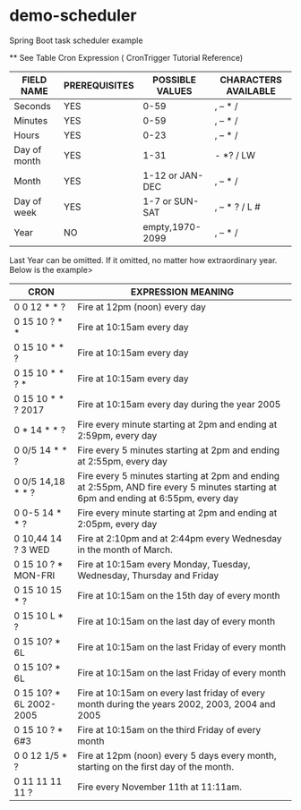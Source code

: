 # demo-scheduler
Spring Boot task scheduler example 


** See Table Cron Expression ( CronTrigger Tutorial  Reference)

| FIELD NAME    |PREREQUISITES  |POSSIBLE VALUES|CHARACTERS AVAILABLE|
|---------------|:--------------|---------------|--------------------|
|Seconds        |YES	        |0-59	        |, – * /
|Minutes	    |YES	        |0-59	        |, – * /
|Hours	        |YES	        |0-23	        |, – * /
|Day of month	|YES	        |1-31	        |- *? / LW
|Month	        |YES	        |1-12 or JAN-DEC|, – * /
|Day of week	|YES	        |1-7 or SUN-SAT	|, – * ? / L #
|Year	        |NO	            |empty,1970-2099|, – * /


Last Year can be omitted. If it omitted, no matter how extraordinary year. Below is the example>


|   CRON                |   EXPRESSION MEANING
|-----------------------|---------------------------------------------
|0 0 12 * * ?	        |Fire at 12pm (noon)    every day
|0 15 10 ? * *	        |Fire at 10:15am        every day
0 15 10 * * ?	        |Fire at 10:15am        every day
0 15 10 * * ? *	        |Fire at 10:15am        every day
0 15 10 * * ? 2017	    |Fire at 10:15am        every day during the year 2005
0 * 14 * * ?	        |Fire every minute starting at 2pm and ending at 2:59pm, every day
0 0/5 14 * * ?	        |Fire every 5 minutes starting at 2pm and ending at 2:55pm, every day
0 0/5 14,18 * * ?	    |Fire every 5 minutes starting at 2pm and ending at 2:55pm, AND fire every 5 minutes starting at 6pm and ending at 6:55pm, every day
0 0-5 14 * * ?	        |Fire every minute starting at 2pm and ending at 2:05pm, every day
0 10,44 14 ? 3 WED	    |Fire at 2:10pm and at 2:44pm every Wednesday in the month of March.
0 15 10 ? * MON-FRI	    |Fire at 10:15am every Monday, Tuesday, Wednesday, Thursday and Friday
0 15 10 15 * ?	        |Fire at 10:15am on the 15th day of every month
0 15 10 L * ?	        |Fire at 10:15am on the last day of every month
0 15 10? * 6L	        |Fire at 10:15am on the last Friday of every month
0 15 10? * 6L	        |Fire at 10:15am on the last Friday of every month
0 15 10? * 6L 2002-2005	|Fire at 10:15am on every last friday of every month during the years 2002, 2003, 2004 and 2005
0 15 10 ? * 6#3	        |Fire at 10:15am on the third Friday of every month
0 0 12 1/5 * ?	        |Fire at 12pm (noon) every 5 days every month, starting on the first day of the month.
0 11 11 11 11 ?	        |Fire every November 11th at 11:11am.